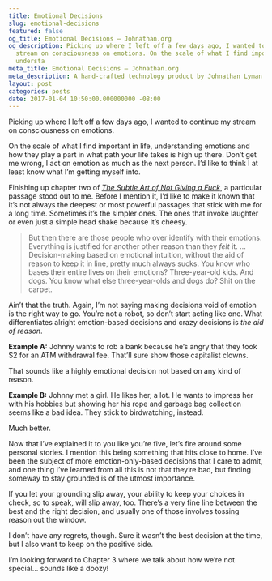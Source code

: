 ```yaml
---
title: Emotional Decisions
slug: emotional-decisions
featured: false
og_title: Emotional Decisions – Johnathan.org
og_description: Picking up where I left off a few days ago, I wanted to continue my
  stream on consciousness on emotions. On the scale of what I find important in life,
  understa
meta_title: Emotional Decisions – Johnathan.org
meta_description: A hand-crafted technology product by Johnathan Lyman
layout: post
categories: posts
date: 2017-01-04 10:50:00.000000000 -08:00
---
```


Picking up where I left off a few days ago, I wanted to continue my stream on consciousness on emotions.

On the scale of what I find important in life, understanding emotions and how they play a part in what path your life takes is high up there. Don’t get me wrong, I act on emotion as much as the next person. I’d like to think I at least know what I’m getting myself into.

Finishing up chapter two of [_The Subtle Art of Not Giving a Fuck_](http://amzn.to/2hYbXqd), a particular passage stood out to me. Before I mention it, I’d like to make it known that it’s not always the deepest or most powerful passages that stick with me for a long time. Sometimes it’s the simpler ones. The ones that invoke laughter or even just a simple head shake because it’s cheesy.

> But then there are those people who over identify with their emotions. Everything is justified for another other reason than they _felt_ it. … Decision-making based on emotional intuition, without the aid of reason to keep it in line, pretty much always sucks. You know who bases their entire lives on their emotions? Three-year-old kids. And dogs. You know what else three-year-olds and dogs do? Shit on the carpet.

Ain’t that the truth. Again, I’m not saying making decisions void of emotion is the right way to go. You’re not a robot, so don’t start acting like one. What differentiates alright emotion-based decisions and crazy decisions is _the aid of reason_.

**Example A:** Johnny wants to rob a bank because he’s angry that they took $2 for an ATM withdrawal fee. That’ll sure show those capitalist clowns.

That sounds like a highly emotional decision not based on any kind of reason.

**Example B:** Johnny met a girl. He likes her, a lot. He wants to impress her with his hobbies but showing her his rope and garbage bag collection seems like a bad idea. They stick to birdwatching, instead.

Much better.

Now that I’ve explained it to you like you’re five, let’s fire around some personal stories. I mention this being something that hits close to home. I’ve been the subject of more emotion-only-based decisions that I care to admit, and one thing I’ve learned from all this is not that they’re bad, but finding someway to stay grounded is of the utmost importance.

If you let your grounding slip away, your ability to keep your choices in check, so to speak, will slip away, too. There’s a very fine line between the best and the right decision, and usually one of those involves tossing reason out the window.

I don’t have any regrets, though. Sure it wasn’t the best decision at the time, but I also want to keep on the positive side.

I’m looking forward to Chapter 3 where we talk about how we’re not special… sounds like a doozy!

